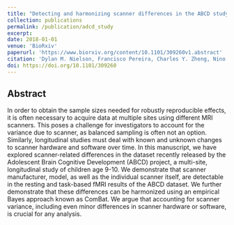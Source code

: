 ```yaml
---
title: "Detecting and harmonizing scanner differences in the ABCD study-annual release 1.0"
collection: publications
permalink: /publication/adcd_study
excerpt:
date: 2018-01-01
venue: 'BioRxiv'
paperurl: 'https://www.biorxiv.org/content/10.1101/309260v1.abstract'
citation: 'Dylan M. Nielson, Francisco Pereira, Charles Y. Zheng, Nino Migineishvili, John A. Lee, Adam G. Thomas, Peter A. Bandettini (2018) Detecting and harmonizing scanner differences in the ABCD study - annual release 1.0 bioRxiv 309260' 
doi: https://doi.org/10.1101/309260
---
```


## Abstract

In order to obtain the sample sizes needed for robustly reproducible effects, it is often necessary to acquire data at multiple sites using different MRI scanners. This poses a challenge for investigators to account for the variance due to scanner, as balanced sampling is often not an option. Similarly, longitudinal studies must deal with known and unknown changes to scanner hardware and software over time. In this manuscript, we have explored scanner-related differences in the dataset recently released by the Adolescent Brain Cognitive Development (ABCD) project, a multi-site, longitudinal study of children age 9-10. We demonstrate that scanner manufacturer, model, as well as the individual scanner itself, are detectable in the resting and task-based fMRI results of the ABCD dataset. We further demonstrate that these differences can be harmonized using an empirical Bayes approach known as ComBat. We argue that accounting for scanner variance, including even minor differences in scanner hardware or software, is crucial for any analysis.
